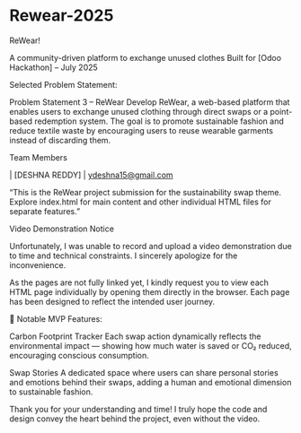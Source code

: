 # Rewear-2025

ReWear!
 
A community-driven platform to exchange unused clothes
Built for [Odoo Hackathon] – July 2025

Selected Problem Statement:  

Problem Statement 3 – ReWear
Develop ReWear, a web-based platform that enables users to exchange unused clothing through direct swaps or a point-based redemption system. The goal is to promote sustainable fashion and reduce textile waste by encouraging users to reuse wearable garments instead of discarding them.


Team Members

| [DESHNA REDDY] | 
ydeshna15@gmail.com

“This is the ReWear project submission for the sustainability swap theme. Explore index.html for main content and other individual HTML files for separate features.”

Video Demonstration Notice

Unfortunately, I was unable to record and upload a video demonstration due to time and technical constraints. I sincerely apologize for the inconvenience.

As the pages are not fully linked yet, I kindly request you to view each HTML page individually by opening them directly in the browser. Each page has been designed to reflect the intended user journey.


🌟 Notable MVP Features:

Carbon Footprint Tracker
Each swap action dynamically reflects the environmental impact — showing how much water is saved or CO₂ reduced, encouraging conscious consumption.

Swap Stories
A dedicated space where users can share personal stories and emotions behind their swaps, adding a human and emotional dimension to sustainable fashion.

Thank you for your understanding and time! I truly hope the code and design convey the heart behind the project, even without the video.
